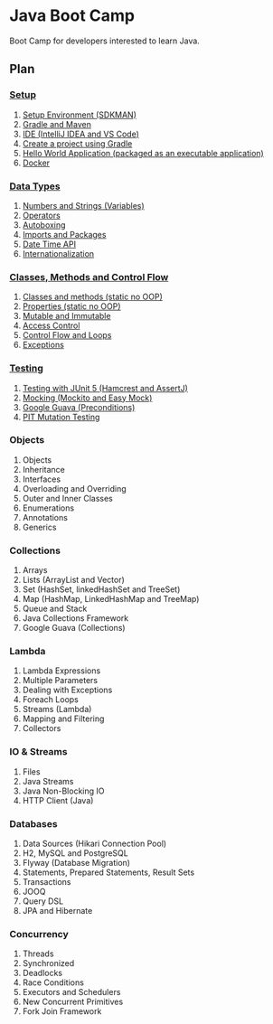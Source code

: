 # Java Boot Camp

Boot Camp for developers interested to learn Java.

## Plan

### [Setup](01%20-%20Setup.md)

1. [Setup Environment (SDKMAN)](01%20-%20Setup.md#setup-environment-sdkman)
1. [Gradle and Maven](01%20-%20Setup.md#gradle-and-maven)
1. [IDE (IntelliJ IDEA and VS Code)](01%20-%20Setup.md#ide-intellij-idea-and-vs-code)
1. [Create a project using Gradle](01%20-%20Setup.md#create-a-project-using-gradle)
1. [Hello World Application (packaged as an executable application)](01%20-%20Setup.md#hello-world-application-packaged-as-an-executable-application)
1. [Docker](01%20-%20Setup.md#docker)

### [Data Types](data%20types.md)

1. [Numbers and Strings (Variables)](data%20types.md#numbers-and-strings-variables)
1. [Operators](data%20types.md#operators)
1. [Autoboxing](data%20types.md#autoboxing)
1. [Imports and Packages](data%20types.md#imports-and-packages)
1. [Date Time API](data%20types.md#date-time-api)
1. [Internationalization](data%20types.md#internationalization)

### [Classes, Methods and Control Flow](classes%2C%20methods%20and%20control%20flow.md)

1. [Classes and methods (static no OOP)](classes%2C%20methods%20and%20control%20flow.md#classes-and-methods-static-no-oop)
1. [Properties (static no OOP)](classes%2C%20methods%20and%20control%20flow.md#properties-static-no-oop)
1. [Mutable and Immutable](classes%2C%20methods%20and%20control%20flow.md#mutable-and-immutable)
1. [Access Control](classes%2C%20methods%20and%20control%20flow.md#access-control)
1. [Control Flow and Loops](classes%2C%20methods%20and%20control%20flow.md#control-flow-and-loops)
1. [Exceptions](classes%2C%20methods%20and%20control%20flow.md#exceptions)

### [Testing](testing.md)

1. [Testing with JUnit 5 (Hamcrest and AssertJ)](testing.md#testing-with-junit-5-hamcrest-and-assertj)
1. [Mocking (Mockito and Easy Mock)](testing.md#mocking-mockito-and-easy-mock)
1. [Google Guava (Preconditions)](testing.md#google-guava-preconditions)
1. [PIT Mutation Testing](testing.md#pit-mutation-testing)

### Objects

1. Objects
1. Inheritance
1. Interfaces
1. Overloading and Overriding
1. Outer and Inner Classes
1. Enumerations
1. Annotations
1. Generics

### Collections

1. Arrays
1. Lists (ArrayList and Vector)
1. Set (HashSet, linkedHashSet and TreeSet)
1. Map (HashMap, LinkedHashMap and TreeMap)
1. Queue and Stack
1. Java Collections Framework
1. Google Guava (Collections)

### Lambda

1. Lambda Expressions
1. Multiple Parameters
1. Dealing with Exceptions
1. Foreach Loops
1. Streams (Lambda)
1. Mapping and Filtering
1. Collectors

### IO & Streams

1. Files
1. Java Streams
1. Java Non-Blocking IO
1. HTTP Client (Java)

### Databases

1. Data Sources (Hikari Connection Pool)
1. H2, MySQL and PostgreSQL
1. Flyway (Database Migration)
1. Statements, Prepared Statements, Result Sets
1. Transactions
1. JOOQ
1. Query DSL
1. JPA and Hibernate

### Concurrency

1. Threads
1. Synchronized
1. Deadlocks
1. Race Conditions
1. Executors and Schedulers
1. New Concurrent Primitives
1. Fork Join Framework
